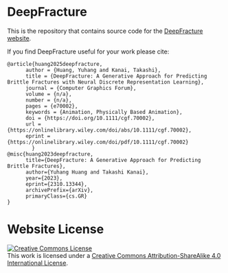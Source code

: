 # DeepFracture

This is the repository that contains source code for the [DeepFracture website](https://nikoloside.github.io/deepfracture/).

If you find DeepFracture useful for your work please cite:
```
@article{huang2025deepfracture,
      author = {Huang, Yuhang and Kanai, Takashi},
      title = {DeepFracture: A Generative Approach for Predicting Brittle Fractures with Neural Discrete Representation Learning},
      journal = {Computer Graphics Forum},
      volume = {n/a},
      number = {n/a},
      pages = {e70002},
      keywords = {Animation, Physically Based Animation},
      doi = {https://doi.org/10.1111/cgf.70002},
      url = {https://onlinelibrary.wiley.com/doi/abs/10.1111/cgf.70002},
      eprint = {https://onlinelibrary.wiley.com/doi/pdf/10.1111/cgf.70002}
        }
@misc{huang2023deepfracture,
      title={DeepFracture: A Generative Approach for Predicting Brittle Fractures}, 
      author={Yuhang Huang and Takashi Kanai},
      year={2023},
      eprint={2310.13344},
      archivePrefix={arXiv},
      primaryClass={cs.GR}
}
```

# Website License
<a rel="license" href="http://creativecommons.org/licenses/by-sa/4.0/"><img alt="Creative Commons License" style="border-width:0" src="https://i.creativecommons.org/l/by-sa/4.0/88x31.png" /></a><br />This work is licensed under a <a rel="license" href="http://creativecommons.org/licenses/by-sa/4.0/">Creative Commons Attribution-ShareAlike 4.0 International License</a>.
